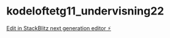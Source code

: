 # kodeloftetg11_undervisning22

[Edit in StackBlitz next generation editor ⚡️](https://stackblitz.com/~/github.com/JulieKodehode/kodeloftetg11_undervisning22)